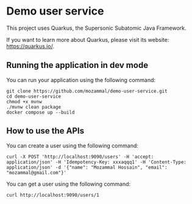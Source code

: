 # Demo user service

This project uses Quarkus, the Supersonic Subatomic Java Framework.

If you want to learn more about Quarkus, please visit its website: <https://quarkus.io/>.

## Running the application in dev mode

You can run your application using the following command:

```shell script
git clone https://github.com/mozammal/demo-user-service.git
cd demo-user-service
chmod +x mvnw
./mvnw clean package
docker compose up --build

```

## How to use the APIs

You can create a user using the following command:
```shell script
curl -X POST 'http://localhost:9090/users' -H 'accept: application/json' -H 'Idempotency-Key: xxxaqqq1' -H 'Content-Type: application/json' -d '{"name": "Mozammal Hossain", "email": "mozammal@gmail.com"}'
```

You can get a user using the following command:
```shell script
curl http://localhost:9090/users/1
```

